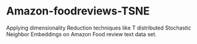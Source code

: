 # Amazon-foodreviews-TSNE

Applying dimensionality Reduction techniques like T distributed Stochastic Neighbor Embeddings on Amazon Food review text data set.
